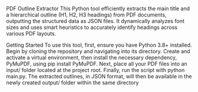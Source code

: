 PDF Outline Extractor
This Python tool efficiently extracts the main title and a hierarchical outline (H1, H2, H3 headings) from PDF documents, outputting the structured data as JSON files. It dynamically analyzes font sizes and uses smart heuristics to accurately identify headings across various PDF layouts.

Getting Started
To use this tool, first, ensure you have Python 3.8+ installed. Begin by cloning the repository and navigating into its directory. Create and activate a virtual environment, then install the necessary dependency, PyMuPDF, using pip install PyMuPDF. Next, place all your PDF files into an input/ folder located at the project root. Finally, run the script with python main.py. The extracted outlines, in JSON format, will then be available in the newly created output/ folder within the same directory
